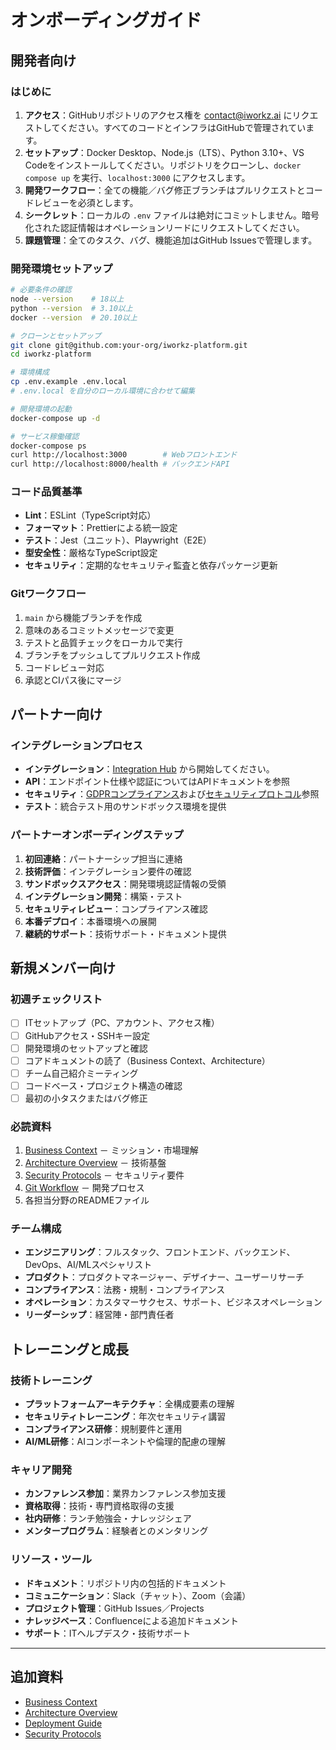 # オンボーディングガイド

## 開発者向け

### はじめに

1. **アクセス**：GitHubリポジトリのアクセス権を [contact@iworkz.ai](mailto:contact@iworkz.ai) にリクエストしてください。すべてのコードとインフラはGitHubで管理されています。
2. **セットアップ**：Docker Desktop、Node.js（LTS）、Python 3.10+、VS Codeをインストールしてください。リポジトリをクローンし、`docker compose up` を実行、`localhost:3000` にアクセスします。
3. **開発ワークフロー**：全ての機能／バグ修正ブランチはプルリクエストとコードレビューを必須とします。
4. **シークレット**：ローカルの `.env` ファイルは絶対にコミットしません。暗号化された認証情報はオペレーションリードにリクエストしてください。
5. **課題管理**：全てのタスク、バグ、機能追加はGitHub Issuesで管理します。

### 開発環境セットアップ

```bash
# 必要条件の確認
node --version    # 18以上
python --version  # 3.10以上
docker --version  # 20.10以上

# クローンとセットアップ
git clone git@github.com:your-org/iworkz-platform.git
cd iworkz-platform

# 環境構成
cp .env.example .env.local
# .env.local を自分のローカル環境に合わせて編集

# 開発環境の起動
docker-compose up -d

# サービス稼働確認
docker-compose ps
curl http://localhost:3000        # Webフロントエンド
curl http://localhost:8000/health # バックエンドAPI
```

### コード品質基準

* **Lint**：ESLint（TypeScript対応）
* **フォーマット**：Prettierによる統一設定
* **テスト**：Jest（ユニット）、Playwright（E2E）
* **型安全性**：厳格なTypeScript設定
* **セキュリティ**：定期的なセキュリティ監査と依存パッケージ更新

### Gitワークフロー

1. `main` から機能ブランチを作成
2. 意味のあるコミットメッセージで変更
3. テストと品質チェックをローカルで実行
4. ブランチをプッシュしてプルリクエスト作成
5. コードレビュー対応
6. 承認とCIパス後にマージ

## パートナー向け

### インテグレーションプロセス

* **インテグレーション**：[Integration Hub](../2_SERVICES/integration-hub/README.md) から開始してください。
* **API**：エンドポイント仕様や認証についてはAPIドキュメントを参照
* **セキュリティ**：[GDPRコンプライアンス](../5_SECURITY/GDPR_COMPLIANCE.md)および[セキュリティプロトコル](../5_SECURITY/SECURITY_PROTOCOLS.md)参照
* **テスト**：統合テスト用のサンドボックス環境を提供

### パートナーオンボーディングステップ

1. **初回連絡**：パートナーシップ担当に連絡
2. **技術評価**：インテグレーション要件の確認
3. **サンドボックスアクセス**：開発環境認証情報の受領
4. **インテグレーション開発**：構築・テスト
5. **セキュリティレビュー**：コンプライアンス確認
6. **本番デプロイ**：本番環境への展開
7. **継続的サポート**：技術サポート・ドキュメント提供

## 新規メンバー向け

### 初週チェックリスト

* [ ] ITセットアップ（PC、アカウント、アクセス権）
* [ ] GitHubアクセス・SSHキー設定
* [ ] 開発環境のセットアップと確認
* [ ] コアドキュメントの読了（Business Context、Architecture）
* [ ] チーム自己紹介ミーティング
* [ ] コードベース・プロジェクト構造の確認
* [ ] 最初の小タスクまたはバグ修正

### 必読資料

1. [Business Context](./BUSINESS_CONTEXT.md) － ミッション・市場理解
2. [Architecture Overview](./ARCHITECTURE_OVERVIEW.md) － 技術基盤
3. [Security Protocols](../5_SECURITY/SECURITY_PROTOCOLS.md) － セキュリティ要件
4. [Git Workflow](./GIT_WORKFLOW.md) － 開発プロセス
5. 各担当分野のREADMEファイル

### チーム構成

* **エンジニアリング**：フルスタック、フロントエンド、バックエンド、DevOps、AI/MLスペシャリスト
* **プロダクト**：プロダクトマネージャー、デザイナー、ユーザーリサーチ
* **コンプライアンス**：法務・規制・コンプライアンス
* **オペレーション**：カスタマーサクセス、サポート、ビジネスオペレーション
* **リーダーシップ**：経営陣・部門責任者

## トレーニングと成長

### 技術トレーニング

* **プラットフォームアーキテクチャ**：全構成要素の理解
* **セキュリティトレーニング**：年次セキュリティ講習
* **コンプライアンス研修**：規制要件と運用
* **AI/ML研修**：AIコンポーネントや倫理的配慮の理解

### キャリア開発

* **カンファレンス参加**：業界カンファレンス参加支援
* **資格取得**：技術・専門資格取得の支援
* **社内研修**：ランチ勉強会・ナレッジシェア
* **メンタープログラム**：経験者とのメンタリング

### リソース・ツール

* **ドキュメント**：リポジトリ内の包括的ドキュメント
* **コミュニケーション**：Slack（チャット）、Zoom（会議）
* **プロジェクト管理**：GitHub Issues／Projects
* **ナレッジベース**：Confluenceによる追加ドキュメント
* **サポート**：ITヘルプデスク・技術サポート

---

## 追加資料

* [Business Context](./BUSINESS_CONTEXT.md)
* [Architecture Overview](./ARCHITECTURE_OVERVIEW.md)
* [Deployment Guide](../4_DEPLOYMENT/DEPLOYMENT_GUIDE.md)
* [Security Protocols](../5_SECURITY/SECURITY_PROTOCOLS.md)

